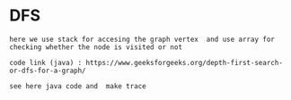 # DFS #

    here we use stack for accesing the graph vertex  and use array for checking whether the node is visited or not
    
    code link (java) : https://www.geeksforgeeks.org/depth-first-search-or-dfs-for-a-graph/
    
    see here java code and  make trace
